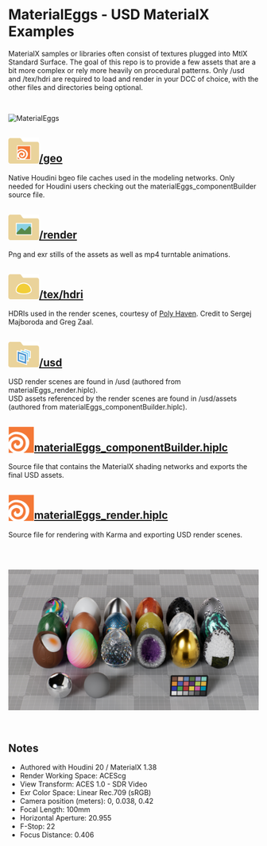 # MaterialEggs - USD MaterialX Examples
MaterialX samples or libraries often consist of textures plugged into MtlX Standard Surface. The goal of this repo is to provide a few assets that are a bit more complex or rely more heavily on procedural patterns. Only /usd and /tex/hdri are required to load and render in your DCC of choice, with the other files and directories being optional.

<br>

![MaterialEggs](render/extra/materialeggs.png)

<br>

<img align="left" width="62" src="render/extra/folder_geo.png"/>

## [/geo](geo)
Native Houdini bgeo file caches used in the modeling networks. Only needed for Houdini users checking out the materialEggs_componentBuilder source file.

<br>

<img align="left" width="62" src="render/extra/folder_render.png"/>

## [/render](render)
Png and exr stills of the assets as well as mp4 turntable animations.

<br>

<img align="left" width="62" src="render/extra/folder_texhdri.png"/>

## [/tex/hdri](tex/hdri)
HDRIs used in the render scenes, courtesy of [Poly Haven](https://polyhaven.com/). Credit to Sergej Majboroda and Greg Zaal.

<br>

<img align="left" width="62" src="render/extra/folder_usd.png"/>

## [/usd](usd)
USD render scenes are found in /usd (authored from materialEggs_render.hiplc). <br>
USD assets referenced by the render scenes are found in /usd/assets (authored from materialEggs_componentBuilder.hiplc).

<br>

<img align="left" width="52" src="render/extra/app_hou.png"/>

## [materialEggs_componentBuilder.hiplc](materialEggs_componentBuilder.hiplc)
Source file that contains the MaterialX shading networks and exports the final USD assets.

<br>

<img align="left" width="52" src="render/extra/app_hou.png"/>

## [materialEggs_render.hiplc](materialEggs_render.hiplc)
Source file for rendering with Karma and exporting USD render scenes.

<br> 
<br> 

![MaterialEggs 18up](render/extra/materialeggs_18up.jpg)

<br> 

## Notes
- Authored with Houdini 20 / MaterialX 1.38
- Render Working Space: ACEScg
- View Transform: ACES 1.0 - SDR Video
- Exr Color Space: Linear Rec.709 (sRGB)
- Camera position (meters): 0, 0.038, 0.42
- Focal Length: 100mm
- Horizontal Aperture: 20.955
- F-Stop: 22
- Focus Distance: 0.406
